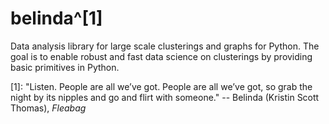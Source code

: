 belinda^[1]
=============

Data analysis library for large scale clusterings and graphs for Python. The goal is to enable robust and fast data science on clusterings by providing basic primitives in Python.

[1]: "Listen. People are all we’ve got. People are all we’ve got, so grab the night by its nipples and go and flirt with someone." -- Belinda (Kristin Scott Thomas), *Fleabag*